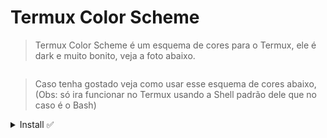 # Termux Color Scheme

> Termux Color Scheme é um esquema de cores para o Termux, ele é dark e muito bonito, veja a foto abaixo.

<p align="center">

  ![]()

</p>

> Caso tenha gostado veja como usar esse esquema de cores abaixo, (Obs: só ira funcionar no Termux usando a Shell padrão dele que no caso é o Bash)

<details>
  <summary>Install ✅</summary>

  ```
  apt install git -y
  git clone https://github.com/JoPowerTech/TermuxColorScheme
  cd TermuxColorScheme; chmod +x *
  bash run.sh
  ```

</details>
